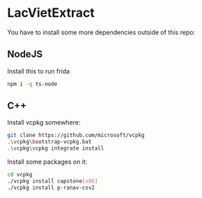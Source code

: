 # LacVietExtract

You have to install some more dependencies outside of this repo:
## NodeJS
Install this to run frida
```bash
npm i -g ts-node
```

## C++
Install vcpkg somewhere:
```bash
git clone https://github.com/microsoft/vcpkg
.\vcpkg\bootstrap-vcpkg.bat
.\vcpkg\vcpkg integrate install
```
Install some packages on it:
```bash
cd vcpkg
./vcpkg install capstone[x86]
./vcpkg install p-ranav-csv2
```
